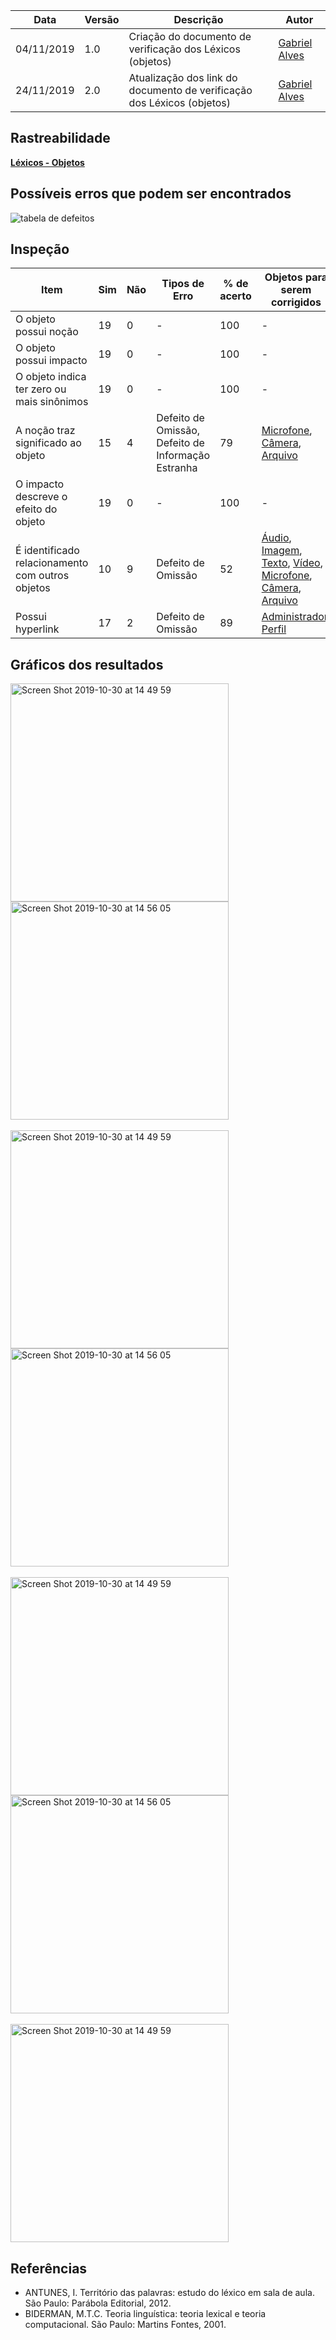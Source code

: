 | Data | Versão | Descrição | Autor |
| --- | --- | --- | --- |
| 04/11/2019 | 1.0 | Criação do documento de verificação dos Léxicos (objetos) | [Gabriel Alves](https://github.com/gitgabiru) |
| 24/11/2019 | 2.0 | Atualização dos link do documento de verificação dos Léxicos (objetos) | [Gabriel Alves](https://github.com/gitgabiru) |

## Rastreabilidade

[**Léxicos - Objetos**](/docs/modeling/lexicos/objects.md)

## Possíveis erros que podem ser encontrados

![tabela de defeitos](https://user-images.githubusercontent.com/40740008/68208095-311f3800-ffaf-11e9-9592-82ae6efa30bc.jpg)

## Inspeção

|Item|Sim|Não|Tipos de Erro|% de acerto|Objetos para serem corrigidos|
|---|---|---|---|---|---|
|O objeto possui noção|19|0| - |100| - |
|O objeto possui impacto|19|0| - |100| - |
|O objeto indica ter zero ou mais sinônimos|19|0| - |100| - |
|A noção traz significado ao objeto|15|4|Defeito de Omissão, Defeito de Informação Estranha|79|[Microfone](/docs/verification/objectFix/objects?id=microfone), [Câmera](/docs/verification/objectFix/objects?id=câmera), [Arquivo](/docs/verification/objectFix/objects?id=arquivo)|
|O impacto descreve o efeito do objeto|19|0| - |100| - |
|É identificado relacionamento com outros objetos|10|9|Defeito de Omissão|52|[Áudio](/docs/verification/objectFix/objects?id=áudio), [Imagem](/docs/verification/objectFix/objects?id=imagem), [Texto](https://github.com/Requisitos-de-Software/2019.2-Wire/blob/65-VerificacaoLexicos/docs/docs/verification/lexico/objectFix.md#texto), [Vídeo](/docs/verification/objectFix/objects?id=vídeo), [Microfone](/docs/verification/objectFix/objects?id=microfone), [Câmera](/docs/verification/objectFix/objects?id=câmera), [Arquivo](/docs/verification/objectFix/objects?id=arquivo)|
|Possui hyperlink|17|2|Defeito de Omissão|89|[Administrador](/docs/verification/objectFix/objects?id=administrador), [Perfil](/docs/verification/objectFix/objects?id=perfil)|

## Gráficos dos resultados

<div class="row">
  <div class="column">
    <img width="349" alt="Screen Shot 2019-10-30 at 14 49 59" src="https://user-images.githubusercontent.com/26935152/68178623-7457b780-ff6b-11e9-9d53-90df89fcbd1a.png">
  </div>
  <div class="column">
    <img width="349" alt="Screen Shot 2019-10-30 at 14 56 05" src="https://user-images.githubusercontent.com/26935152/68178632-7de11f80-ff6b-11e9-892b-1e77351c5abd.png">
  </div>
</div>
<br>
<div class="row">
  <div class="column">
    <img width="349" alt="Screen Shot 2019-10-30 at 14 49 59" src="https://user-images.githubusercontent.com/26935152/68178638-83d70080-ff6b-11e9-916e-3d6bc18c108d.png">
  </div>
  <div class="column">
    <img width="349" alt="Screen Shot 2019-10-30 at 14 56 05" src="https://user-images.githubusercontent.com/26935152/68178642-8a657800-ff6b-11e9-9c65-4cb470e89f48.png">
  </div>
</div>
<br>
<div class="row">
  <div class="column">
    <img width="349" alt="Screen Shot 2019-10-30 at 14 49 59" src="https://user-images.githubusercontent.com/26935152/68178644-8fc2c280-ff6b-11e9-84cd-6a75160d3cff.png">
  </div>
  <div class="column">
    <img width="349" alt="Screen Shot 2019-10-30 at 14 56 05" src="https://user-images.githubusercontent.com/26935152/68178651-96513a00-ff6b-11e9-9307-ea01cab4f7e1.png">
  </div>
</div>
<br>
<div class="row">
  <div class="column">
    <img width="349" alt="Screen Shot 2019-10-30 at 14 49 59" src="https://user-images.githubusercontent.com/26935152/68178660-9cdfb180-ff6b-11e9-9ad8-aae1684abd2f.png">
  </div>

## Referências

* ANTUNES, I. Território das palavras: estudo do léxico em sala de aula. São Paulo: Parábola Editorial, 2012.
* BIDERMAN, M.T.C. Teoria linguística: teoria lexical e teoria computacional. São Paulo: Martins Fontes, 2001.

<!DOCTYPE html>
<html>
<head>
<style src='docs/docs/assets/css/table.css'>
table {
  width: 100%;
}
</style>
<link rel="stylesheet" href="docs/assets/css/table.css">
</head>
</html>